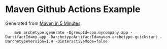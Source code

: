 # Maven Github Actions Example

Generated from [Maven in 5 Minutes](https://maven.apache.org/guides/getting-started/maven-in-five-minutes.html).

        mvn archetype:generate -DgroupId=com.mycompany.app -DartifactId=my-app -DarchetypeArtifactId=maven-archetype-quickstart -DarchetypeVersion=1.4 -DinteractiveMode=false